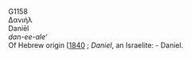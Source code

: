 <body>
  <p>G1158<br>  Δανιήλ  <br> Daniēl  <br><i>dan-ee-ale‘ </i><br>Of Hebrew origin [<a href="h1840.htm">1840</a> ; <i>Daniel</i>, an Israelite: - Daniel.<br></p>
 </body>